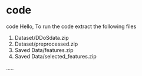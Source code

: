 # code
code
Hello,
To run the code extract the following files 
1. Dataset/DDoSdata.zip
2. Dataset/preprocessed.zip
3. Saved Data/features.zip
4. Saved Data/selected_features.zip

.....